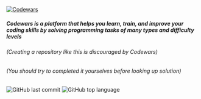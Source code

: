 [![Codewars](https://github.r2v.ch/codewars?user=pinje0&top_languages=true&theme=gradient_midnight_puple&animation=true&hide_clan=true)](https://www.codewars.com/users/pinje0)
##### Codewars is a platform that helps you learn, train, and improve your coding skills by solving programming tasks of many types and difficulty levels


###### (Creating a repository like this is discouraged by Codewars)
###### (You should try to completed it yourselves before looking up solution)

![GitHub last commit](https://img.shields.io/github/last-commit/pinje0/codewars)
![GitHub top language](https://img.shields.io/github/languages/top/pinje0/codewars)
